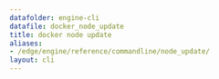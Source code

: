 ```yaml
---
datafolder: engine-cli
datafile: docker_node_update
title: docker node update
aliases:
- /edge/engine/reference/commandline/node_update/
layout: cli
---
```


<!--
This page is automatically generated from Docker's source code. If you want to
suggest a change to the text that appears here, open a ticket or pull request
in the source repository on GitHub:

https://github.com/docker/cli
-->